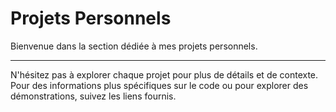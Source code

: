 # Projets Personnels

Bienvenue dans la section dédiée à mes projets personnels.

---

N'hésitez pas à explorer chaque projet pour plus de détails et de contexte. Pour des informations plus spécifiques sur le code ou pour explorer des démonstrations, suivez les liens fournis.
